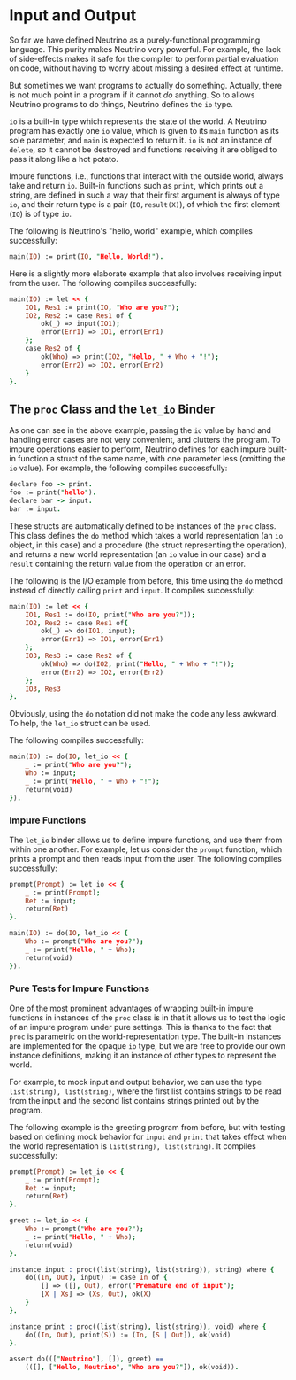 # Input and Output

So far we have defined Neutrino as a purely-functional programming language. This purity makes Neutrino very powerful. For example, the lack of side-effects makes it safe for the compiler to perform partial evaluation on code, without having to worry about missing a desired effect at runtime.

But sometimes we want programs to actually do something. Actually, there is not much point in a program if it cannot _do_ anything. So to allows Neutrino programs to do things, Neutrino defines the `io` type.

`io` is a built-in type which represents the state of the world. A Neutrino program has exactly one `io` value, which is given to its `main` function as its sole parameter, and `main` is expected to return it. `io` is not an instance of `delete`, so it cannot be destroyed and functions receiving it are obliged to pass it along like a hot potato.

Impure functions, i.e., functions that interact with the outside world, always take and return `io`. Built-in functions such as `print`, which prints out a string, are defined in such a way that their first argument is always of type `io`, and their return type is a pair (`IO,result(X)`), of which the first element (`IO`) is of type `io`.

The following is Neutrino's "hello, world" example, which compiles successfully:

```prolog
main(IO) := print(IO, "Hello, World!").
```

Here is a slightly more elaborate example that also involves receiving input from the user. The following compiles successfully:

```prolog
main(IO) := let << {
    IO1, Res1 := print(IO, "Who are you?");
    IO2, Res2 := case Res1 of {
        ok(_) => input(IO1);
        error(Err1) => IO1, error(Err1)
    };
    case Res2 of {
        ok(Who) => print(IO2, "Hello, " + Who + "!");
        error(Err2) => IO2, error(Err2)
    }
}.
```

## The `proc` Class and the `let_io` Binder

As one can see in the above example, passing the `io` value by hand and handling error cases are not very convenient, and clutters the program. To impure operations easier to perform, Neutrino defines for each impure built-in function a struct of the same name, with one parameter less (omitting the `io` value). For example, the following compiles successfully:

```prolog
declare foo -> print.
foo := print("hello").
declare bar -> input.
bar := input.
```

These structs are automatically defined to be instances of the `proc` class. This class defines the `do` method which takes a world representation (an `io` object, in this case) and a procedure (the struct representing the operation), and returns a new world representation (an `io` value in our case) and a `result` containing the return value from the operation or an error.

The following is the I/O example from before, this time using the `do` method instead of directly calling `print` and `input`. It compiles successfully:

```prolog
main(IO) := let << {
    IO1, Res1 := do(IO, print("Who are you?"));
    IO2, Res2 := case Res1 of{
        ok(_) => do(IO1, input);
        error(Err1) => IO1, error(Err1)
    };
    IO3, Res3 := case Res2 of {
        ok(Who) => do(IO2, print("Hello, " + Who + "!"));
        error(Err2) => IO2, error(Err2)
    };
    IO3, Res3
}.
```

Obviously, using the `do` notation did not make the code any less awkward. To help, the `let_io` struct can be used.

The following compiles successfully:

```prolog
main(IO) := do(IO, let_io << {
    _ := print("Who are you?");
    Who := input;
    _ := print("Hello, " + Who + "!");
    return(void)
}).
```

### Impure Functions

The `let_io` binder allows us to define impure functions, and use them from within one another. For example, let us consider the `prompt` function, which prints a prompt and then reads input from the user. The following compiles successfully:

```prolog
prompt(Prompt) := let_io << {
    _ := print(Prompt);
    Ret := input;
    return(Ret)
}.

main(IO) := do(IO, let_io << {
    Who := prompt("Who are you?");
    _ := print("Hello, " + Who);
    return(void)
}).
```

### Pure Tests for Impure Functions

One of the most prominent advantages of wrapping built-in impure functions in instances of the `proc` class is in that it allows us to test the logic of an impure program under pure settings. This is thanks to the fact that `proc` is parametric on the world-representation type. The built-in instances are implemented for the opaque `io` type, but we are free to provide our own instance definitions, making it an instance of other types to represent the world.

For example, to mock input and output behavior, we can use the type `list(string), list(string)`, where the first list contains strings to be read from the input and the second list contains strings printed out by the program.

The following example is the greeting program from before, but with testing based on defining mock behavior for `input` and `print` that takes effect when the world representation is `list(string), list(string)`. It compiles successfully:

```prolog
prompt(Prompt) := let_io << {
    _ := print(Prompt);
    Ret := input;
    return(Ret)
}.

greet := let_io << {
    Who := prompt("Who are you?");
    _ := print("Hello, " + Who);
    return(void)
}.

instance input : proc((list(string), list(string)), string) where {
    do((In, Out), input) := case In of {
        [] => ([], Out), error("Premature end of input");
        [X | Xs] => (Xs, Out), ok(X)
    }
}.

instance print : proc((list(string), list(string)), void) where {
    do((In, Out), print(S)) := (In, [S | Out]), ok(void)
}.

assert do((["Neutrino"], []), greet) ==
    (([], ["Hello, Neutrino", "Who are you?"]), ok(void)).
```
